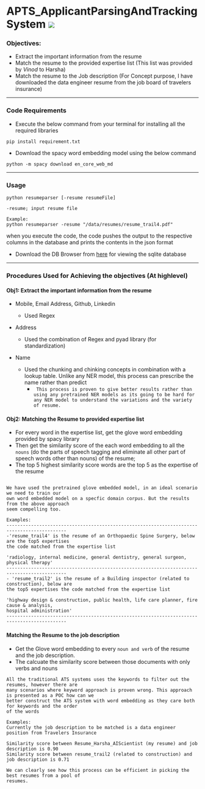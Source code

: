 # APTS_ApplicantParsingAndTrackingSystem ![](https://img.shields.io/badge/Harsha-Karpurapu-brightgreen.svg?colorB=ff0000)

### Objectives: 
- Extract the important information from the resume
- Match the resume to the provided expertise list (This list was provided by *Vinod* to Harsha)
- Match the resume to the Job description (For Concept purpose, I have downloaded the data engineer resume from the job board of travelers insurance)

---

### Code Requirements
- Execute the below command from your terminal for installing all the required libraries

```
pip install requirement.txt
```
- Download the spacy word embedding model using the below command

```
python -m spacy download en_core_web_md
```

---

### Usage

```
python resumeparser [-resume resumeFile]

-resume; input resume file

Example: 
python resumeparser -resume "/data/resumes/resume_trail4.pdf"
```

when you execute the code, the code pushes the output to the respective columns in the database and prints the contents in the json format

- Download the DB Browser from [here](https://sqlitebrowser.org/dl/) for viewing the sqlite database

---

### Procedures Used for Achieving the objectives (At highlevel)

#### Obj1: Extract the important information from the resume
- Mobile, Email Address, Github, Linkedin
  - Used Regex

- Address
  - Used the combination of Regex and pyad library (for standardization)

- Name
  - Used the chunking and chinking concepts in combination with a lookup table. Unlike any NER model, this process can prescribe the name rather than predict
    - ``` This process is proven to give better results rather than using any pretrained NER models as its going to be hard for any NER model to understand the variations and the variety of resume.``` 

#### Obj2: Matching the Resume to provided expertise list

- For every word in the expertise list, get the glove word embedding provided by spacy library
- Then get the similarity score of the each word embedding to all the `nouns` (do the parts of speech tagging and eliminate all other part of speech words  other than nouns) of the resume;
- The top 5 highest similarity score words are the top 5 as the expertise of the resume

```

We have used the pretrained glove embedded model, in an ideal scenario we need to train our 
own word embedded model on a specfic domain corpus. But the results from the above approach 
seem compelling too. 

Examples: 
--------------------------------------------------------------------------------------------
-'resume_trail4' is the resume of an Orthopaedic Spine Surgery, below are the top5 expertises 
the code matched from the expertise list

'radiology, internal medicine, general dentistry, general surgeon, physical therapy'
--------------------------------------------------------------------------------------------
- 'resume_trail2' is the resume of a Building inspector (related to construction), below are 
the top5 expertises the code matched from the expertise list

'highway design & construction, public health, life care planner, fire cause & analysis, 
hospital administration'
--------------------------------------------------------------------------------------------
```

#### Matching the Resume to the job description

- Get the Glove word embedding to every `noun and verb` of the resume and the job description. 
- The calcuate the similarity score between those documents with only verbs and nouns

```
All the traditional ATS systems uses the keywords to filter out the resumes, however there are 
many scenarios where keyword approach is proven wrong. This approach is presented as a POC how can we 
better construct the ATS system with word embedding as they care both for keywords and the order 
of the words

Examples:
Currently the job description to be matched is a data engineer position from Travelers Insurance

Similarity score between Resume_Harsha_AIScientist (my resume) and job description is 0.90
Similarity score between resume_trail2 (related to construction) and job description is 0.71

We can clearly see how this process can be efficient in picking the best resumes from a pool of 
resumes. 
```


